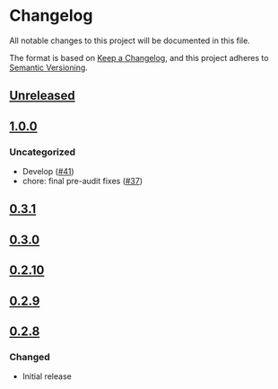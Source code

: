 # Changelog

All notable changes to this project will be documented in this file.

The format is based on [Keep a Changelog](https://keepachangelog.com/en/1.0.0/),
and this project adheres to [Semantic Versioning](https://semver.org/spec/v2.0.0.html).

## [Unreleased]

## [1.0.0]

### Uncategorized

- Develop ([#41](https://github.com/MetaMask/snap-institutional-wallet/pull/41))
- chore: final pre-audit fixes ([#37](https://github.com/MetaMask/snap-institutional-wallet/pull/37))

## [0.3.1]

## [0.3.0]

## [0.2.10]

## [0.2.9]

## [0.2.8]

### Changed

- Initial release

[Unreleased]: https://github.com/MetaMask/snap-institutional-wallet/compare/v1.0.0...HEAD
[1.0.0]: https://github.com/MetaMask/snap-institutional-wallet/compare/v0.3.1...v1.0.0
[0.3.1]: https://github.com/MetaMask/snap-institutional-wallet/compare/v0.3.0...v0.3.1
[0.3.0]: https://github.com/MetaMask/snap-institutional-wallet/compare/v0.2.10...v0.3.0
[0.2.10]: https://github.com/MetaMask/snap-institutional-wallet/compare/v0.2.9...v0.2.10
[0.2.9]: https://github.com/MetaMask/snap-institutional-wallet/compare/v0.2.8...v0.2.9
[0.2.8]: https://github.com/MetaMask/snap-institutional-wallet/releases/tag/v0.2.8
